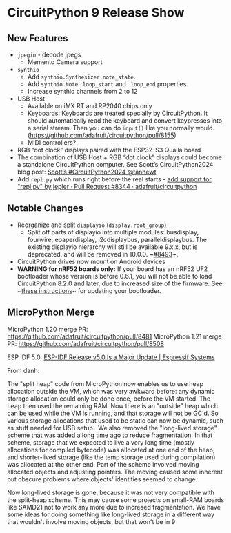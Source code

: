 # CircuitPython 9 Release Show

## New Features

* `jpegio` - decode jpegs
  * Memento Camera support
* `synthio`
  * Add `synthio.Synthesizer.note_state`.
  * Add `synthio.Note` `.loop_start` and `.loop_end` properties.
  * Increase synthio channels from 2 to 12
* USB Host
  * Available on iMX RT and RP2040 chips only
  * Keyboards: Keyboards are treated specially by CircuitPython. It should automatically read the keyboard and convert keypresses into a serial stream.  Then you can do `input()` like you normally would. (https://github.com/adafruit/circuitpython/pull/8155)
  * MIDI controllers?
* RGB “dot clock” displays paired with the ESP32-S3 Quaila board
* The combination of USB Host + RGB “dot clock” displays could become a standalone CircuitPython computer.  See Scott’s CircuitPython2024 blog post:  [Scott’s \#CircuitPython2024 @tannewt](https://blog.adafruit.com/2024/01/24/scotts-circuitpython2024-tannewt/)
* Add `repl.py` which runs right before the real starts - [add support for "repl.py" by jepler · Pull Request \#8344 · adafruit/circuitpython](https://github.com/adafruit/circuitpython/pull/8344)

## Notable Changes
* Reorganize and split `displayio` (`display.root_group`)
  * Split off parts of displayio into multiple modules: busdisplay, fourwire, epaperdisplay, i2cdisplaybus, paralleldisplaybus. The existing displayio hierarchy will still be available 9.x.x, but is deprecated, and will be removed in 10.0.0. ~[\#8493](https://github.com/adafruit/circuitpython/pull/8493)~.
* CircuitPython drives now mount on Android devices
* **WARNING for nRF52 boards only:** If your board has an nRF52 UF2 bootloader whose version is before 0.6.1, you will not be able to load CircuitPython 8.2.0 and later, due to increased size of the firmware. See ~[these instructions](https://learn.adafruit.com/introducing-the-adafruit-nrf52840-feather/update-bootloader)~ for updating your bootloader.

## MicroPython Merge

MicroPython 1.20 merge PR: https://github.com/adafruit/circuitpython/pull/8481
MicroPython 1.21 merge PR: https://github.com/adafruit/circuitpython/pull/8508

ESP IDF 5.0: [ESP-IDF Release v5.0 Is a Major Update | Espressif Systems](https://www.espressif.com/en/news/ESP-IDFv5)

From danh:

The "split heap" code from MicroPython now enables us to use heap allocation outside the VM, which was very awkward before: any dynamic storage allocation could only be done once, before the VM started. The heap then used the remaining RAM. Now there is an "outside" heap which can be used while the VM is running, and that storage will not be GC'd. So various storage allocations that used to be static can now be dynamic, such as stuff needed for USB setup.  We also removed the "long-lived storage" scheme that was added a long time ago to reduce fragmentation. In that scheme, storage that we expected to live a very long time (mostly allocations for compiled bytecode) was allocated at one end of the heap, and shorter-lived storage (like the temp storage used during compilation) was allocated at the other end. Part of the scheme involved moving allocated objects and adjusting pointers. The moving caused some inherent but obscure problems where objects' identities seemed to change.

Now long-lived storage is gone, because it was not very compatible with the split-heap scheme. This may cause some projects on small-RAM boards like SAMD21 not to work any more due to increaed fragmentation. We have some ideas for doing something like long-lived storage in a different way that wouldn't involve moving objects, but that won't be in 9
